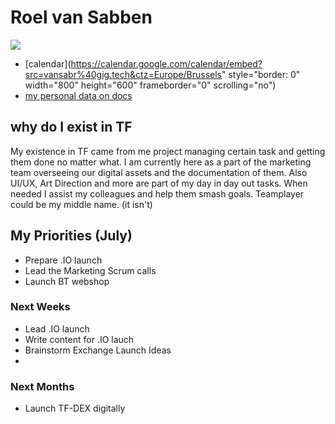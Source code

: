 # Roel van Sabben
![](https://docs.greenitglobe.com/gig/data_team/raw/master/team/gig/sales_marketing/roel_vansabben/unprocessed.jpg)

- [calendar](https://calendar.google.com/calendar/embed?src=vansabr%40gig.tech&ctz=Europe/Brussels" style="border: 0" width="800" height="600" frameborder="0" scrolling="no")
- [my personal data on docs](https://docs.grid.tf/threefold/data_team/src/branch/master/team/sales_marketing/roel_van_sabben/roel_van_sabben.toml)

## why do I exist in TF 

My existence in TF came from me project managing certain task and getting them done no matter what.
I am currently here as a part of the marketing team overseeing our digital assets and the documentation of them.
Also UI/UX, Art Direction and more are part of my day in day out tasks. When needed I assist my colleagues and help them smash goals. Teamplayer could be my middle name. (it isn't)


## My Priorities (July)
- Prepare .IO launch
- Lead the Marketing Scrum calls
- Launch BT webshop


### Next Weeks
- Lead .IO launch
- Write content for .IO lauch
- Brainstorm Exchange Launch Ideas
- 


### Next Months
- Launch TF-DEX digitally
